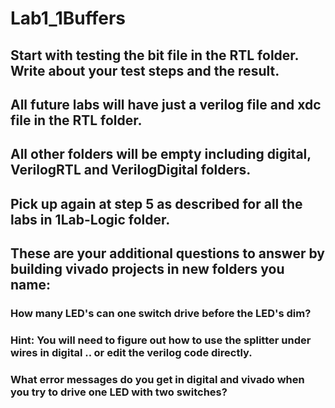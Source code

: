 # Lab1_1Buffers  
## Start with testing the bit file in the RTL folder. Write about your test steps and the result.   
## All future labs will have just a verilog file and xdc file in the RTL folder.   
## All other folders will be empty including digital, VerilogRTL and VerilogDigital folders.  
  
## Pick up again at step 5 as described for all the labs in 1Lab-Logic folder.   
## These are your additional questions to answer by building vivado projects in new folders you name:  
### How many LED's can one switch drive before the LED's dim?   
### Hint: You will need to figure out how to use the splitter under wires in digital .. or edit the verilog code directly.  
### What error messages do you get in digital and vivado when you try to drive one LED with two switches?  
